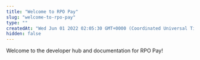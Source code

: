 ```yaml
---
title: "Welcome to RPO Pay"
slug: "welcome-to-rpo-pay"
type: ""
createdAt: "Wed Jun 01 2022 02:05:30 GMT+0000 (Coordinated Universal Time)"
hidden: false
---
```

Welcome to the developer hub and documentation for RPO Pay!